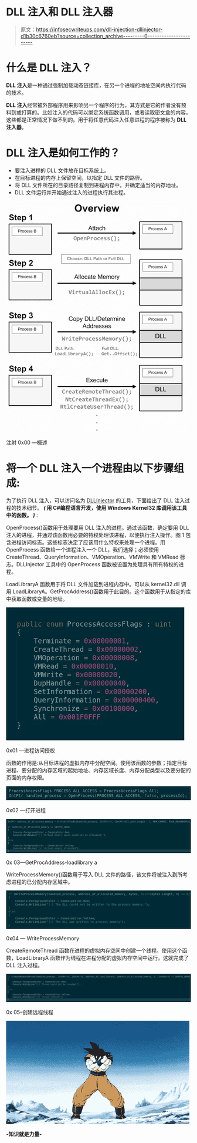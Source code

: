 # DLL 注入和 DLL 注入器

> 原文：<https://infosecwriteups.com/dll-injection-dllinjector-d1b30c6760eb?source=collection_archive---------0----------------------->

# 什么是 DLL 注入？

**DLL 注入**是一种通过强制加载动态链接库，在另一个进程的地址空间内执行代码的技术。

**DLL 注入**经常被外部程序用来影响另一个程序的行为，其方式是它的作者没有预料到或打算的。比如注入的代码可以绑定系统函数调用，或者读取密文盒的内容，这些都是正常情况下做不到的。用于将任意代码注入任意进程的程序被称为 **DLL 注入器**。

# DLL 注入是如何工作的？

*   要注入进程的 DLL 文件放在目标系统上。
*   在目标进程的内存上保留空间，以指定 DLL 文件的路径。
*   将 DLL 文件所在的目录路径复制到进程内存中，并确定适当的内存地址。
*   DLL 文件运行并开始通过注入的进程执行其进程。

![](img/1e94faba17a3d492e8c2044e79ea369a.png)

注射 0x00 —概述

# **将一个 DLL** 注入一个进程由以下步骤组成:

为了执行 DLL 注入，可以访问名为 [DLLInjector](https://github.com/raminkarimkhani1996/DLLInjector) 的工具，下面给出了 DLL 注入过程的技术细节。 ***(* 用 C#编程语言开发，使用 Windows Kernel32 库调用该工具中的函数。 *)*** :

OpenProcess()函数用于处理要用 DLL 注入的进程。通过该函数，确定要用 DLL 注入的进程，并通过该函数用必要的特权处理该进程，以便执行注入操作。图 1 包含进程访问标志。这些标志决定了应该用什么特权来处理一个进程。用 OpenProcess 函数给一个进程注入一个 DLL，我们选择；必须使用 CreateThread、QueryInformation、VMOperation、VMWrite 和 VMRead 标志。DLLInjector 工具中的 OpenProcess 函数被设置为处理具有所有特权的进程。

LoadLibraryA 函数用于将 DLL 文件加载到进程内存中。可以从 kernel32.dll 调用 LoadLibraryA。GetProcAddress()函数用于此目的。这个函数用于从指定的库中获取函数或变量的地址。

![](img/09a676783ab3d3c65ad9aa1fd66fc3b6.png)

0x01 —进程访问授权

函数的作用是:从目标进程的虚拟内存中分配空间。使用该函数的参数；指定目标进程、要分配的内存区域的起始地址、内存区域长度、内存分配类型以及要分配的页面的内存权限。

![](img/c4db5a84e493290810828cb1af18de92.png)

0x02 —打开进程

![](img/6c11a133397a330fbd664f618a7b11e2.png)

0x 03—GetProcAddress-loadlibrary a

WriteProcessMemory()函数用于写入 DLL 文件的路径，该文件将被注入到所考虑进程的已分配内存区域中。

![](img/f76f6bf34e6570b976677aaec5eabc0e.png)

0x04 — WriteProcessMemory

CreateRemoteThread 函数在进程的虚拟内存空间中创建一个线程。使用这个函数，LoadLibraryA 函数作为线程在进程分配的虚拟内存空间中运行。这就完成了 DLL 注入过程。

![](img/c772e5d916cf2471811cdf3ddc809217.png)

0x 05–创建远程线程

![](img/38c104847cb4576df8f411bf8b463c7e.png)

**-知识就是力量-**